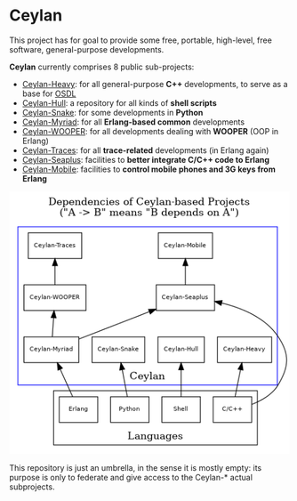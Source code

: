 Ceylan
======

This project has for goal to provide some free, portable, high-level, free software, general-purpose developments.	 

**Ceylan** currently comprises 8 public sub-projects:

 - [Ceylan-Heavy](https://github.com/Olivier-Boudeville/Ceylan-Heavy): for all general-purpose **C++** developments, to serve as a base for [OSDL](https://github.com/Olivier-Boudeville/OSDL)
 - [Ceylan-Hull](https://github.com/Olivier-Boudeville/Ceylan-Hull): a repository for all kinds of **shell scripts**
 - [Ceylan-Snake](https://github.com/Olivier-Boudeville/Ceylan-Snake): for some developments in **Python**
 - [Ceylan-Myriad](https://github.com/Olivier-Boudeville/Ceylan-Myriad): for all **Erlang-based common** developments
 - [Ceylan-WOOPER](https://github.com/Olivier-Boudeville/Ceylan-WOOPER): for all developments dealing with **WOOPER** (OOP in Erlang)   
 - [Ceylan-Traces](https://github.com/Olivier-Boudeville/Ceylan-Traces): for all **trace-related** developments (in Erlang again)
 - [Ceylan-Seaplus](https://github.com/Olivier-Boudeville/Ceylan-Seaplus): facilities to **better integrate C/C++ code to Erlang**
 - [Ceylan-Mobile](https://github.com/Olivier-Boudeville/Ceylan-Mobile): facilities to **control mobile phones and 3G keys from Erlang**

![Ceylan dependencies](ceylan-dependencies.png "Ceylan Dependencies")

This repository is just an umbrella, in the sense it is mostly empty: its purpose is only to federate and give access to the Ceylan-* actual subprojects. 

